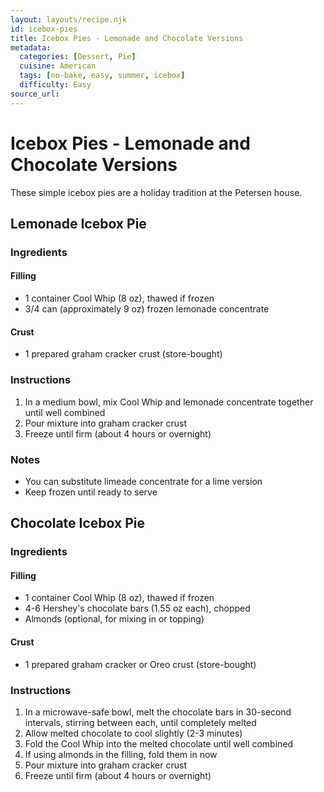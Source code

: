 ```yaml
---
layout: layouts/recipe.njk
id: icebox-pies
title: Icebox Pies - Lemonade and Chocolate Versions
metadata:
  categories: [Dessert, Pie]
  cuisine: American
  tags: [no-bake, easy, summer, icebox]
  difficulty: Easy
source_url: 
---
```


# Icebox Pies - Lemonade and Chocolate Versions

These simple icebox pies are a holiday tradition at the Petersen house. 

## Lemonade Icebox Pie

### Ingredients

#### Filling
- 1 container Cool Whip (8 oz), thawed if frozen
- 3/4 can (approximately 9 oz) frozen lemonade concentrate


#### Crust
- 1 prepared graham cracker crust (store-bought)

### Instructions

1. In a medium bowl, mix Cool Whip and lemonade concentrate together until well combined
2. Pour mixture into graham cracker crust
3. Freeze until firm (about 4 hours or overnight)


### Notes
- You can substitute limeade concentrate for a lime version
- Keep frozen until ready to serve

## Chocolate Icebox Pie

### Ingredients

#### Filling
- 1 container Cool Whip (8 oz), thawed if frozen
- 4-6 Hershey's chocolate bars (1.55 oz each), chopped
- Almonds (optional, for mixing in or topping)

#### Crust
- 1 prepared graham cracker or Oreo crust (store-bought)

### Instructions

1. In a microwave-safe bowl, melt the chocolate bars in 30-second intervals, stirring between each, until completely melted
2. Allow melted chocolate to cool slightly (2-3 minutes)
3. Fold the Cool Whip into the melted chocolate until well combined
4. If using almonds in the filling, fold them in now
5. Pour mixture into graham cracker crust
6. Freeze until firm (about 4 hours or overnight)



